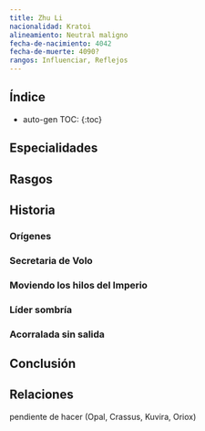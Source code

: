 ```yaml
---
title: Zhu Li
nacionalidad: Kratoi
alineamiento: Neutral maligno
fecha-de-nacimiento: 4042
fecha-de-muerte: 4090?
rangos: Influenciar, Reflejos
---
```




## Índice

* auto-gen TOC:
{:toc}





## Especialidades



## Rasgos



## Historia

### Orígenes



### Secretaria de Volo



### Moviendo los hilos del Imperio



### Líder sombría



### Acorralada sin salida



## Conclusión



## Relaciones

pendiente de hacer (Opal, Crassus, Kuvira, Oriox)